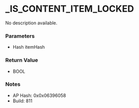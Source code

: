 # _IS_CONTENT_ITEM_LOCKED

No description available.

### Parameters
* Hash itemHash

### Return Value
* BOOL

### Notes
* AP Hash: 0x0x06396058
* Build: 811

